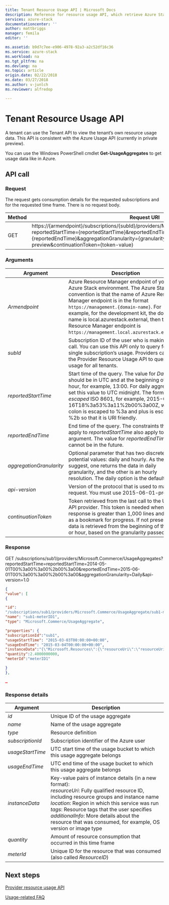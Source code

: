 ```yaml
---
title: Tenant Resource Usage API | Microsoft Docs
description: Reference for resource usage API, which retrieve Azure Stack usage information.
services: azure-stack
documentationcenter: ''
author: mattbriggs
manager: femila
editor: ''

ms.assetid: b9d7c7ee-e906-4978-92a3-a2c52df16c36
ms.service: azure-stack
ms.workload: na
ms.tgt_pltfrm: na
ms.devlang: na
ms.topic: article
origin.date: 02/22/2018
ms.date: 03/27/2018
ms.author: v-junlch
ms.reviewer: alfredop

---
```

# Tenant Resource Usage API

A tenant can use the Tenant API to view the tenant’s own resource usage
data. This API is consistent with the Azure Usage API (currently in
private preview).

You can use the Windows PowerShell cmdlet **Get-UsageAggregates** to get
usage data like in Azure.

## API call
### Request
The request gets consumption details for the requested subscriptions and
for the requested time frame. There is no request body.

| **Method** | **Request URI** |
| --- | --- |
| GET |https://{armendpoint}/subscriptions/{subId}/providers/Microsoft.Commerce/usageAggregates?reportedStartTime={reportedStartTime}&reportedEndTime={reportedEndTime}&aggregationGranularity={granularity}&api-version=2015-06-01-preview&continuationToken={token-value} |

### Arguments
| **Argument** | **Description** |
| --- | --- |
| *Armendpoint* |Azure Resource Manager endpoint of your Azure Stack environment. The Azure Stack convention is that the name of Azure Resource Manager endpoint is in the format `https://management.{domain-name}`. For example, for the development kit, the domain name is local.azurestack.external, then the Resource Manager  endpoint is `https://management.local.azurestack.external`. |
| *subId* |Subscription ID of the user who is making the call. You can use this API only to query for a single subscription’s usage. Providers can use the Provider Resource Usage API to query usage for all tenants. |
| *reportedStartTime* |Start time of the query. The value for *DateTime* should be in UTC and at the beginning of the hour, for example, 13:00. For daily aggregation, set this value to UTC midnight. The format is *escaped* ISO 8601, for example, 2015-06-16T18%3a53%3a11%2b00%3a00Z, where colon is escaped to %3a and plus is escaped to %2b so that it is URI friendly. |
| *reportedEndTime* |End time of the query. The constraints that apply to *reportedStartTime* also apply to this argument. The value for *reportedEndTime* cannot be in the future. |
| *aggregationGranularity* |Optional parameter that has two discrete potential values: daily and hourly. As the values suggest, one returns the data in daily granularity, and the other is an hourly resolution. The daily option is the default. |
| *api-version* |Version of the protocol that is used to make this request. You must use 2015-06-01-preview. |
| *continuationToken* |Token retrieved from the last call to the Usage API provider. This token is needed when a response is greater than 1,000 lines and it acts as a bookmark for progress. If not present, the data is retrieved from the beginning of the day or hour, based on the granularity passed in. |

### Response
GET
/subscriptions/sub1/providers/Microsoft.Commerce/UsageAggregates?reportedStartTime=reportedStartTime=2014-05-01T00%3a00%3a00%2b00%3a00&reportedEndTime=2015-06-01T00%3a00%3a00%2b00%3a00&aggregationGranularity=Daily&api-version=1.0

```json
{
"value": [
{

"id":
"/subscriptions/sub1/providers/Microsoft.Commerce/UsageAggregate/sub1-meterID1",
"name": "sub1-meterID1",
"type": "Microsoft.Commerce/UsageAggregate",

"properties": {
"subscriptionId":"sub1",
"usageStartTime": "2015-03-03T00:00:00+00:00",
"usageEndTime": "2015-03-04T00:00:00+00:00",
"instanceData":"{\"Microsoft.Resources\":{\"resourceUri\":\"resourceUri1\",\"location\":\"Alaska\",\"tags\":null,\"additionalInfo\":null}}",
"quantity":2.4000000000,
"meterId":"meterID1"

}
},

…
```

### Response details
| **Argument** | **Description** |
| --- | --- |
| *id* |Unique ID of the usage aggregate |
| *name* |Name of the usage aggregate |
| *type* |Resource definition |
| *subscriptionId* |Subscription identifier of the Azure user |
| *usageStartTime* |UTC start time of the usage bucket to which this usage aggregate belongs |
| *usageEndTime* |UTC end time of the usage bucket to which this usage aggregate belongs |
| *instanceData* |Key-value pairs of instance details (in a new format):<br>  *resourceUri*: Fully qualified resource ID, including resource groups and instance name <br>  *location*: Region in which this service was run <br>  *tags*: Resource tags that the user specifies <br>  *additionalInfo*: More details about the resource that was consumed, for example, OS version or image type |
| *quantity* |Amount of resource consumption that occurred in this time frame |
| *meterId* |Unique ID for the resource that was consumed (also called *ResourceID*) |


## Next steps
[Provider resource usage API](azure-stack-provider-resource-api.md)

[Usage-related FAQ](azure-stack-usage-related-faq.md)


<!-- Update_Description: update metedata properties -->